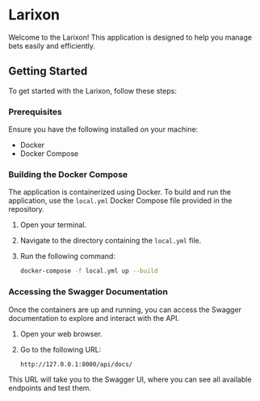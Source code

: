 # Larixon

Welcome to the Larixon! This application is designed to help you manage bets easily and efficiently.

## Getting Started

To get started with the Larixon, follow these steps:

### Prerequisites

Ensure you have the following installed on your machine:

- Docker
- Docker Compose

### Building the Docker Compose

The application is containerized using Docker. To build and run the application, use the `local.yml` Docker Compose file provided in the repository.

1. Open your terminal.
2. Navigate to the directory containing the `local.yml` file.
3. Run the following command:

   ```sh
   docker-compose -f local.yml up --build

### Accessing the Swagger Documentation
Once the containers are up and running, you can access the Swagger documentation to explore and interact with the API.

1. Open your web browser.
2. Go to the following URL:

    ```sh 
   http://127.0.0.1:8000/api/docs/

This URL will take you to the Swagger UI, where you can see all available endpoints and test them.
